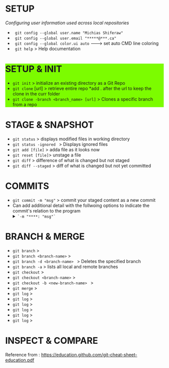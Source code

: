 

# SETUP
*Configuring user information used across local repositories*
- ` git config --global user.name "Michias Shiferaw"`
- ` git config --global user.email "*****@***.ca"`
- ` git config --global color.ui auto` ---> set auto CMD line coloring
- ` git help` > Help documentation

<div style="background-color: rgb(124,252,0);">
  
  # SETUP & INIT
  - `git init` > initialize an existing directory as a Git Repo
  - `git clone` [url] > retrieve entire repo *add . after the url to keep the clone in the curr folder
  - `git clone -branch <branch_name> [url]` > Clones a specific branch from a repo

</div>

# STAGE & SNAPSHOT
- `git status` > displays modified files in working directory
- `git status -ignored ` > Displays ignored files
- `git add [file]` > adda file as it looks now
- `git reset [file]`> unstage a file
- `git diff` > difference of what is changed but not staged
- `git diff --staged` >  diff of what is changed but not yet committed

# COMMITS
- `git commit -m "msg"` > commit your staged content as a new commit
- Can add additional detail with the follwoing options to indicate the commit's relation to the program
  <details>
    <summary> <code>`-m "****: "msg"`</code></summary>
    <br>
    <ul>
    <li>feat**-> feature</li>
    <li>fix</li>
    <li>chore: routine task</li>
    <li>refactor: improve the code structure</li>
    <li>docs: Documenation-related</li>
    <li>style: Related to styling and formatting of the codebase</li>
    <li>test: test-related changes</li>
    <li>perf: performance-related change</li>
    <li>ci: Continuous integration system-related cghanges</li>
    <li>build: related to the build process</li>
    <li>revert: changes to revert a previous commit</li>
    </ul>
  </details>



# BRANCH & MERGE

- `git branch` >
- `git branch <branch-name>` >
- `git branch -d <branch-name> ` > Deletes the specified branch
- `git branch -a` > lists all local and remote branches
- `git checkout` >
- `git checkout <branch-name>` >
- `git checkout -b <new-branch-name> ` >
- `git merge` >
- `git log` >
- `git log` >
- `git log` >
- `git log` >
- `git log` >
- `git log` >


# INSPECT & COMPARE










  Reference from : https://education.github.com/git-cheat-sheet-education.pdf

